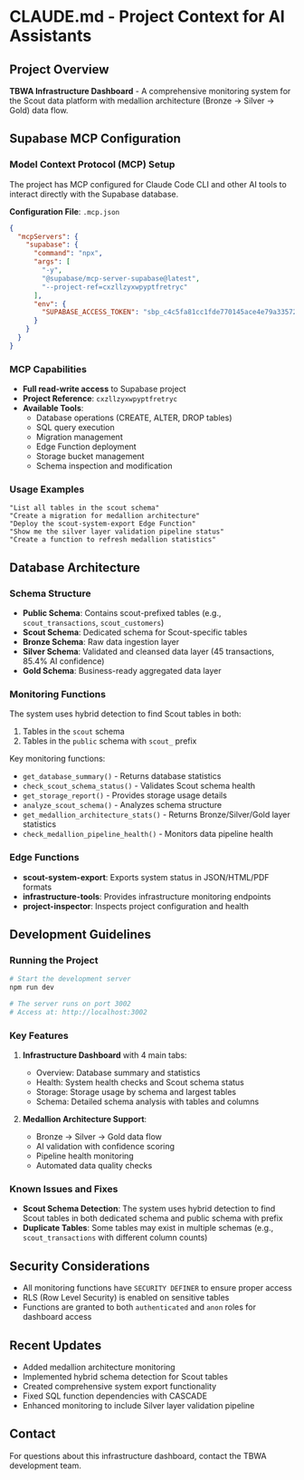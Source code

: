 # CLAUDE.md - Project Context for AI Assistants

## Project Overview
**TBWA Infrastructure Dashboard** - A comprehensive monitoring system for the Scout data platform with medallion architecture (Bronze → Silver → Gold) data flow.

## Supabase MCP Configuration

### Model Context Protocol (MCP) Setup
The project has MCP configured for Claude Code CLI and other AI tools to interact directly with the Supabase database.

**Configuration File**: `.mcp.json`
```json
{
  "mcpServers": {
    "supabase": {
      "command": "npx",
      "args": [
        "-y",
        "@supabase/mcp-server-supabase@latest",
        "--project-ref=cxzllzyxwpyptfretryc"
      ],
      "env": {
        "SUPABASE_ACCESS_TOKEN": "sbp_c4c5fa81cc1fde770145ace4e79a33572748b25f"
      }
    }
  }
}
```

### MCP Capabilities
- **Full read-write access** to Supabase project
- **Project Reference**: `cxzllzyxwpyptfretryc`
- **Available Tools**:
  - Database operations (CREATE, ALTER, DROP tables)
  - SQL query execution
  - Migration management
  - Edge Function deployment
  - Storage bucket management
  - Schema inspection and modification

### Usage Examples
```
"List all tables in the scout schema"
"Create a migration for medallion architecture"
"Deploy the scout-system-export Edge Function"
"Show me the silver layer validation pipeline status"
"Create a function to refresh medallion statistics"
```

## Database Architecture

### Schema Structure
- **Public Schema**: Contains scout-prefixed tables (e.g., `scout_transactions`, `scout_customers`)
- **Scout Schema**: Dedicated schema for Scout-specific tables
- **Bronze Schema**: Raw data ingestion layer
- **Silver Schema**: Validated and cleansed data layer (45 transactions, 85.4% AI confidence)
- **Gold Schema**: Business-ready aggregated data layer

### Monitoring Functions
The system uses hybrid detection to find Scout tables in both:
1. Tables in the `scout` schema
2. Tables in the `public` schema with `scout_` prefix

Key monitoring functions:
- `get_database_summary()` - Returns database statistics
- `check_scout_schema_status()` - Validates Scout schema health
- `get_storage_report()` - Provides storage usage details
- `analyze_scout_schema()` - Analyzes schema structure
- `get_medallion_architecture_stats()` - Returns Bronze/Silver/Gold layer statistics
- `check_medallion_pipeline_health()` - Monitors data pipeline health

### Edge Functions
- **scout-system-export**: Exports system status in JSON/HTML/PDF formats
- **infrastructure-tools**: Provides infrastructure monitoring endpoints
- **project-inspector**: Inspects project configuration and health

## Development Guidelines

### Running the Project
```bash
# Start the development server
npm run dev

# The server runs on port 3002
# Access at: http://localhost:3002
```

### Key Features
1. **Infrastructure Dashboard** with 4 main tabs:
   - Overview: Database summary and statistics
   - Health: System health checks and Scout schema status
   - Storage: Storage usage by schema and largest tables
   - Schema: Detailed schema analysis with tables and columns

2. **Medallion Architecture Support**:
   - Bronze → Silver → Gold data flow
   - AI validation with confidence scoring
   - Pipeline health monitoring
   - Automated data quality checks

### Known Issues and Fixes
- **Scout Schema Detection**: The system uses hybrid detection to find Scout tables in both dedicated schema and public schema with prefix
- **Duplicate Tables**: Some tables may exist in multiple schemas (e.g., `scout_transactions` with different column counts)

## Security Considerations
- All monitoring functions have `SECURITY DEFINER` to ensure proper access
- RLS (Row Level Security) is enabled on sensitive tables
- Functions are granted to both `authenticated` and `anon` roles for dashboard access

## Recent Updates
- Added medallion architecture monitoring
- Implemented hybrid schema detection for Scout tables
- Created comprehensive system export functionality
- Fixed SQL function dependencies with CASCADE
- Enhanced monitoring to include Silver layer validation pipeline

## Contact
For questions about this infrastructure dashboard, contact the TBWA development team.